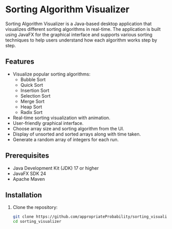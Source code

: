 # Sorting Algorithm Visualizer

Sorting Algorithm Visualizer is a Java-based desktop application that visualizes different sorting algorithms in real-time. The application is built using JavaFX for the graphical interface and supports various sorting techniques to help users understand how each algorithm works step by step.

## Features
- Visualize popular sorting algorithms:
  - Bubble Sort
  - Quick Sort
  - Insertion Sort
  - Selection Sort
  - Merge Sort
  - Heap Sort
  - Radix Sort
- Real-time sorting visualization with animation.
- User-friendly graphical interface.
- Choose array size and sorting algorithm from the UI.
- Display of unsorted and sorted arrays along with time taken.
- Generate a random array of integers for each run.

## Prerequisites
- Java Development Kit (JDK) 17 or higher
- JavaFX SDK 24
- Apache Maven

## Installation
1. Clone the repository:
   ```bash
   git clone https://github.com/appropriateProbability/sorting_visualizer.git
   cd sorting_visualizer
